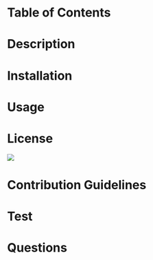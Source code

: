 
# 

# Table of Contents


# Description


# Installation


# Usage


# License
![](https://img.shields.io/badge/License-MIT-yellow.svg)

# Contribution Guidelines


# Test


# Questions


    